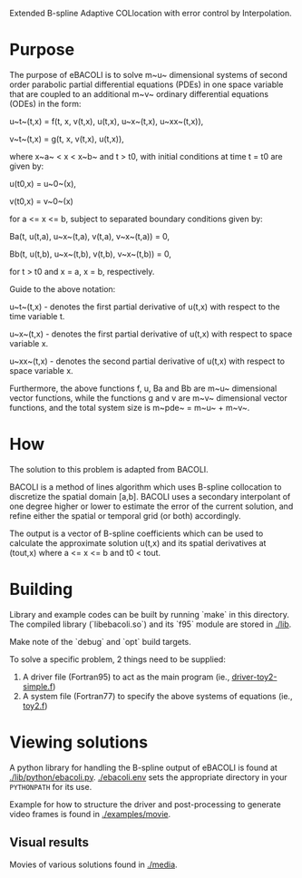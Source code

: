 Extended B-spline Adaptive COLlocation with error control by Interpolation.

Purpose
=======

The purpose of eBACOLI is to solve m~u~ dimensional systems of second order parabolic partial differential equations (PDEs) in one space variable that are coupled to an additional m~v~ ordinary differential equations (ODEs) in the form:

u~t~(t,x) = f(t, x, v(t,x), u(t,x), u~x~(t,x), u~xx~(t,x)),

v~t~(t,x) = g(t, x, v(t,x), u(t,x)),

where x~a~ &lt; x &lt; x~b~ and t &gt; t0, with initial conditions at time t = t0 are given by:

u(t0,x) = u~0~(x),

v(t0,x) = v~0~(x)

for a &lt;= x &lt;= b, subject to separated boundary conditions given by:

Ba(t, u(t,a), u~x~(t,a), v(t,a), v~x~(t,a)) = 0,

Bb(t, u(t,b), u~x~(t,b), v(t,b), v~x~(t,b)) = 0,

for t &gt; t0 and x = a, x = b, respectively.

Guide to the above notation:

u~t~(t,x) - denotes the first partial derivative of u(t,x) with respect to the time variable t.

u~x~(t,x) - denotes the first partial derivative of u(t,x) with respect to space variable x.

u~xx~(t,x) - denotes the second partial derivative of u(t,x) with respect to space variable x.

Furthermore, the above functions f, u, Ba and Bb are m~u~ dimensional vector functions, while the functions g and v are m~v~ dimensional vector functions, and the total system size is m~pde~ = m~u~ + m~v~.

How
===

The solution to this problem is adapted from BACOLI.

BACOLI is a method of lines algorithm which uses B-spline collocation to discretize the spatial domain \[a,b\]. BACOLI uses a secondary interpolant of one degree higher or lower to estimate the error of the current solution, and refine either the spatial or temporal grid (or both) accordingly.

The output is a vector of B-spline coefficients which can be used to calculate the approximate solution u(t,x) and its spatial derivatives at (tout,x) where a &lt;= x &lt;= b and t0 &lt; tout.

Building
========

Library and example codes can be built by running \`make\` in this directory. The compiled library (\`libebacoli.so\`) and its \`f95\` module are stored in [./lib](./lib).

Make note of the \`debug\` and \`opt\` build targets.

To solve a specific problem, 2 things need to be supplied:

1.  A driver file (Fortran95) to act as the main program (ie., [driver-toy2-simple.f](./examples/extended/driver-toy2-simple.f95))
2.  A system file (Fortran77) to specify the above systems of equations (ie., [toy2.f](./examples/extended/toy2.f))

Viewing solutions
=================

A python library for handling the B-spline output of eBACOLI is found at [./lib/python/ebacoli.py](./lib/python/ebacoli.py). [./ebacoli.env](./ebacoli.env) sets the appropriate directory in your `PYTHONPATH` for its use.

Example for how to structure the driver and post-processing to generate video frames is found in [./examples/movie](./examples/movie).

Visual results
--------------

Movies of various solutions found in [./media](./media).
